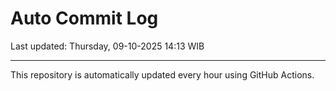 # Auto Commit Log

Last updated: Thursday, 09-10-2025 14:13 WIB

---

This repository is automatically updated every hour using GitHub Actions.
